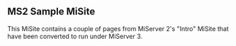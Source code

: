 ## MS2 Sample MiSite ##
This MiSite contains a couple of pages from MiServer 2's "Intro" MiSite that have been converted to run under MiServer 3.
